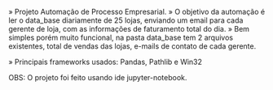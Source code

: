 » Projeto Automação de Processo Empresarial.
» O objetivo da automação é ler o data_base diariamente de 25 lojas, enviando um email para cada gerente de loja, com as informações de faturamento total do dia.
» Bem simples porém muito funcional, na pasta data_base tem 2 arquivos existentes, total de vendas das lojas, e-mails de contato de cada gerente.

» Principais frameworks usados: Pandas, Pathlib e Win32

OBS: O projeto foi feito usando ide jupyter-notebook.
